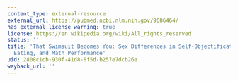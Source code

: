 ```yaml
---
content_type: external-resource
external_url: https://pubmed.ncbi.nlm.nih.gov/9686464/
has_external_license_warning: true
license: https://en.wikipedia.org/wiki/All_rights_reserved
status: ''
title: 'That Swimsuit Becomes You: Sex Differences in Self-Objectification, Restrained
  Eating, and Math Performance'
uid: 2808c1cb-930f-41d8-8f5d-b257e7dcb26e
wayback_url: ''
---
```

